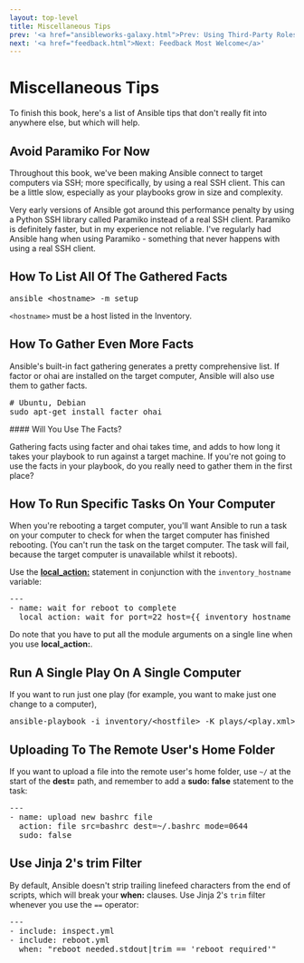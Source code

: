 ```yaml
---
layout: top-level
title: Miscellaneous Tips
prev: '<a href="ansibleworks-galaxy.html">Prev: Using Third-Party Roles From AnsibleWorks Galaxy</a>'
next: '<a href="feedback.html">Next: Feedback Most Welcome</a>'
---
```


# Miscellaneous Tips

To finish this book, here's a list of Ansible tips that don't really fit into anywhere else, but which will help.

## Avoid Paramiko For Now

Throughout this book, we've been making Ansible connect to target computers via SSH; more specifically, by using a real SSH client.  This can be a little slow, especially as your playbooks grow in size and complexity.

Very early versions of Ansible got around this performance penalty by using a Python SSH library called Paramiko instead of a real SSH client.  Paramiko is definitely faster, but in my experience not reliable.  I've regularly had Ansible hang when using Paramiko - something that never happens with using a real SSH client.

## How To List All Of The Gathered Facts

<pre>
ansible &lt;hostname&gt; -m setup
</pre>

`<hostname>` must be a host listed in the Inventory.

## How To Gather Even More Facts

Ansible's built-in fact gathering generates a pretty comprehensive list.  If factor or ohai are installed on the target computer, Ansible will also use them to gather facts.

<pre>
# Ubuntu, Debian
sudo apt-get install facter ohai
</pre>

<div class="callout warning" markdown="1">
#### Will You Use The Facts?

Gathering facts using facter and ohai takes time, and adds to how long it takes your playbook to run against a target machine.  If you're not going to use the facts in your playbook, do you really need to gather them in the first place?
</div>

## How To Run Specific Tasks On Your Computer

When you're rebooting a target computer, you'll want Ansible to run a task on your computer to check for when the target computer has finished rebooting.  (You can't run the task on the target computer.  The task will fail, because the target computer is unavailable whilst it reboots).

Use the __[local_action:](how-tasks-work.html#local_action)__ statement in conjunction with the `inventory_hostname` variable:

<pre>
---
- name: wait for reboot to complete
  local_action: wait_for port=22 host={{ inventory_hostname }} delay=10 timeout=300
</pre>

Do note that you have to put all the module arguments on a single line when you use __local_action:__.

## Run A Single Play On A Single Computer

If you want to run just one play (for example, you want to make just one change to a computer),

<pre>
ansible-playbook -i inventory/&lt;hostfile&gt; -K plays/&lt;play.xml&gt;
</pre>

## Uploading To The Remote User's Home Folder

If you want to upload a file into the remote user's home folder, use `~/` at the start of the __dest=__ path, and remember to add a __sudo: false__ statement to the task:

<pre>
---
- name: upload new bashrc file
  action: file src=bashrc dest=~/.bashrc mode=0644
  sudo: false
</pre>

## Use Jinja 2's trim Filter

By default, Ansible doesn't strip trailing linefeed characters from the end of scripts, which will break your __when:__ clauses.  Use Jinja 2's `trim` filter whenever you use the `==` operator:

<pre>
---
- include: inspect.yml
- include: reboot.yml
  when: "reboot_needed.stdout|trim == 'reboot required'"
</pre>